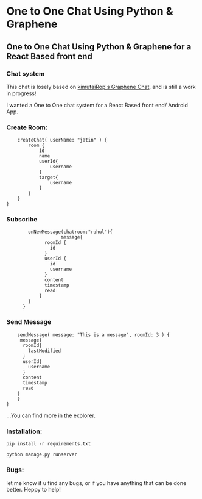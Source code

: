 # One to One Chat Using Python & Graphene 

## One to One Chat Using Python & Graphene for a React Based front end

### Chat system
This chat is losely based on [kimutaiRop's Graphene Chat](https://github.com/kimutaiRop/django-graphene-chat), and is still a work in progress!

I wanted a One to One chat system for a React Based front end/ Android App. 

### Create Room:
```mutation {
	createChat( userName: "jatin" ) {
		room {
			id
			name
			userId{
				username
			}			
			target{
				username
			}
		}
	}
}
```

### Subscribe
```subscription {
        onNewMessage(chatroom:"rahul"){
    				message{
              roomId {
                id
              }
              userId {
                id
                username
              }
              content
              timestamp
              read
            }
        }
      }
```

### Send Message
```mutation{
	sendMessage( message: "This is a message", roomId: 3 ) {
     message{
      roomId{
        lastModified
      }
      userId{
        username
      }
      content
      timestamp
      read
    }
	}
}
```

...You can find more in the explorer.

### Installation:
`pip install -r requirements.txt`

`python manage.py runserver`

### Bugs:
let me know if u find any bugs, or if you have anything that can be done better. Heppy to help!
